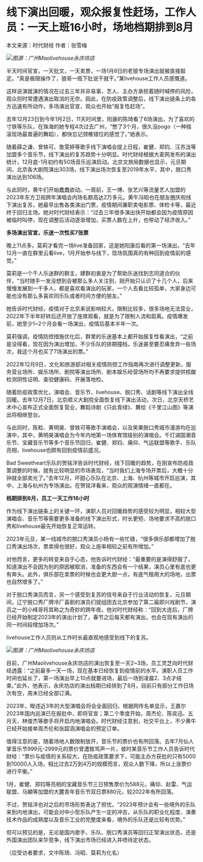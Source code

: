 # 线下演出回暖，观众报复性赶场，工作人员：一天上班16小时，场地档期排到8月

本文来源：时代财经 作者：张雪梅

![](https://inews.gtimg.com/newsapp_bt/0/15600050696/1000)_图源：广州Maolivehouse永庆坊店_

半天时间官宣，一天批文，一天卖票，一场1月8日的老狼专场演出就被直接敲定。“真是极限操作了，狼哥一瓶下肚说干就干。”某livehouse工作人员感慨道。

这样说演就演的情况在过去三年并非易事，艺人、主办方承担着随时喊停的风险，观众则时常遭遇演出取消的无奈。因此，在防疫政策调整后，线下演出链条上的各方迅速有所动作，多场演出官宣，观众也开始“报复性赶场”。

去年12月23日到今年1月2日，11天时间里，阳康的陈琦看了6场演出，为了喜欢的寸铁等乐队，在珠海的她专程4次过去广州，“憋了3个月，很久没pogo（一种摇滚现场最普遍的舞蹈），都快忘记颈椎错位的感觉了。”她表示。

随着薛之谦、曾轶可、詹雯婷等歌手线下演唱会提上日程，崔健、郑钧、汪苏泷等加盟多个音乐节，线下演出的复苏趋势十分明显。时代财经根据大麦网发布的演出统计，12月底-1月初约有50场音乐巡演启动。北京文旅局数据也显示，元旦期间，北京各大剧院演出303场，线下演出场次恢复至2019年水平，其中，脱口秀演出达到106场。

与此同时，黄牛们开始蠢蠢欲动。一周前，王一博、张艺兴等流量艺人加盟的2023年东方卫视跨年演唱会内场名额高达2万多元。黄牛冯昭也在朋友圈庆祝线下演出复苏，她最早出售各类演出门票，疫情期间兼职卖电影票、体检卡等，最近终于回归主场。她对时代财经表示：“过去三年很多演出快开始都会因为疫情原因被临时叫停，现在调整后活动逐渐增加，买票人数在上升，也带动了经济收入。”

**多场演出官宣，乐迷一次性买7张票**

晚上11点多，莫莉才看完一场live准备回家，这是她阳康后看的第一场演出，“去年12月一直在群里云看live，1月开始参与线下，现场氛围真的有种回到疫情前的感觉。”

莫莉是一个千人乐迷群的群主，建群初衷是为了帮助乐迷找到志同道合的伙伴，“当时随手一发没想到会被那么多人关注到，刚开始只认识了十几个人，后来慢慢发展到一千多人，都是喜欢看演出的玩家，一个人去看比较孤单，大家身边可能也没有那么多喜欢同乐队或者时间方便的朋友。”

她告诉时代财经，疫情对于北京来说影响较大，限制比较多，很多场地无法营业，2022年下半年好转后还开放了座席观看，就是为了限制人流和距离。疫情爆发前，她至少1~2个月会看一场演出，疫情后基本半年一次。

莫莉强调，疫情防控措施优化后，群里的乐迷基本上都开始报复性看演出，“之前是没得看，现在因为演出增加，不少乐队的排期撞档，乐迷甚至要忍痛舍弃一些场次，我这个月也买了7场演出的票。”

2022年12月9日，文化和旅游部对相关疫情防控工作指南再次进行调整更新，服务营业场所、娱乐场所、剧院等演出场所、剧本娱乐经营场所均不再要求提供核酸检测阴性证明、查验健康码、开展落地检。

随着防疫政策优化，演唱会、音乐节、livehouse、脱口秀、话剧等线下演出全线回暖。去年12月7日，北京顺义大剧院全面恢复线下演出活动，次日，北京天桥艺术中心宣布正式全面恢复营业，舞蹈诗剧《只此青绿》、舞绘《千里江山图》等演出将相继登台。

与此同时，陈粒、黄明昊、曾轶可等歌手演唱会，以及笑果脱口秀城市漫游均在巡演中，其中，黄明昊演唱会为今年内地第一场体育馆级别的演唱会。千灯湖国潮音乐节、宝藏音乐节等多个音乐节回归，崔健、郑钧、痛仰、气运联盟等歌手、乐队亮相，livehouse也颇有回到疫情前盛况。

Bad
Sweetheart乐队的贺铭洋告诉时代财经，线下回暖的趋势，在刚宣布防疫政策调整的时候，就有比较明显的市场表现，“当时我们上海专场开票后，大概十分钟就全部卖光了。”去年12月，坏甜心乐队在北京、上海、杭州等城市开启巡演，其中，上海与杭州为专场演出。在贺铭洋看来，观众的观演情绪一直都在。

**档期排到8月，员工一天工作16小时**

作为线下演出链条上的关键一环，演职人员对回暖趋势的感受较为明显，相较大型演唱会、音乐节等需要更多准备的线下演出形式，时长更短、场地要求不高的脱口秀和livehouse最先开始恢复正常运转。

2023年元旦，某一线城市的脱口秀演员小杨有一些忙碌，“很多俱乐部都增加了脱口秀演出场次，票卖得也很好，观众上座率相较之前有所增加。”

对他而言，更多的转变来自于心态，他告诉时代财经：“最重要的是演得舒服了，知道演出不会因为别的原因被取消，准备的东西会有一个结果，演员心里有底也更有奔头。此外，俱乐部在卖票的时候也会更大胆一点，有底气租用大的场地，出票也自然增多了。”

对于脱口秀演员而言，另一个感受到复苏的信号来自于行业活动的恢复。元旦期间，辽宁脱口秀厂牌冷厂喜剧的演员们就组团去北京参加了第二届即兴戏剧节，演员之一的小峰哥将其称之为奇妙的跨年夜。他对时代财经称：“回到大连后，厂牌已经开始制定2023年的演出计划了，春节之后每天都有演出，也会在现有演出的同一时间段增加场次。”

livehouse工作人员则从工作时长最直观地感受到线下的复苏。

![](https://inews.gtimg.com/newsapp_bt/0/15600050699/1000)_图源：广州Maolivehouse永庆坊店_

目前，广州Maolivehouse永庆坊店的演出恢复至一天2~3场，员工灵芝向时代财经透露：“之前最多一天一场，现在基本已经恢复到疫情前的水平。演职人员工作时间也延长了，第一场演出早上10点就要进场，最后一场到凌晨2、3点才结束。”此外，他表示，永庆坊店的演出档期已经排到了8月，目前只有部分工作日场次有空，周末已经全部订满。

2023年，暌违近3年的大型演唱会将会全面回归，根据网传名单显示，王嘉尔2023年国内巡演已在报批中，即将官宣；第二个季度开始，周杰伦、陈奕迅、五月天、林俊杰等歌手将开启内地演唱会。时代财经注意到，社交平台上，不少黄牛已经开始接单周杰伦和张韶涵演唱会的预定订单。

值得注意的是，随着场地人数限制放开，音乐节的票价也有所回落。去年7月仙人掌音乐节999元-2999元的票价曾遭致骂声一片，彼时某音乐节工作人员告诉时代财经：“票价与疫情的关系较大，在防疫政策要求下，可能主办方获批的只有5000到10000人入场，相比过去2万到4万的规模而言，观众人数下降，所以上涨票价进行平衡。”

1月，崔健、郑钧等亮相的宝藏音乐节三日预售票价为588元，痛仰、赵雷、气运联盟、马頔等加盟的大麓青年音乐节双日票880元，较2022年有所回落。

不过，贺铭洋也对之后的市场形势表达了担忧，“2023年预计会有一些境外的乐队来到内地演出，可能会对中小型乐队产生一定的冲击，从乐队的职业化程度、演奏技术作品的成熟度以及音乐工业的完整度来看，境外的乐队还是比较有优势。”

但可以预见的是，无论是国内歌手、乐队、脱口秀演员等回归正常演出状态，还是外国演出团队来华竞争，线下演出市场已经进入井喷待定状态。

（应受访者要求，文中陈琦、冯昭、莫莉为化名）

